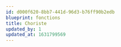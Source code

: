 ```yaml
---
id: d000f620-8bb7-441d-96d3-b76ff90b2edb
blueprint: fonctions
title: Choriste
updated_by: 1
updated_at: 1631799569
---
```

